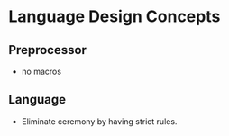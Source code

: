 # Language Design Concepts

## Preprocessor

- no macros

## Language

- Eliminate ceremony by having strict rules.
